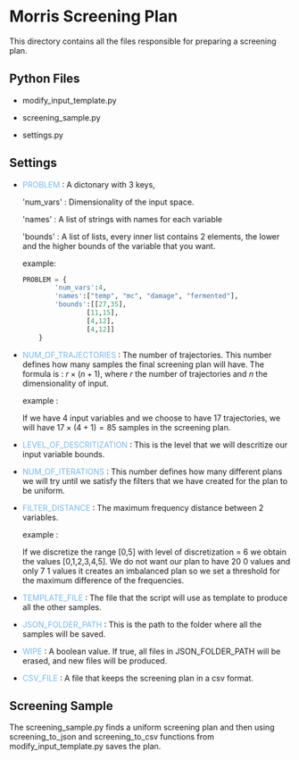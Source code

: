 # Morris Screening Plan

This directory contains all the files responsible for preparing a screening plan. 

## Python Files

- modify_input_template.py

- screening_sample.py

- settings.py

## Settings 

- <span style="color:#7CB9E8">PROBLEM</span> :  A dictonary with 3 keys,

    'num_vars' : Dimensionality of the input space.

    'names' : A list of strings with names for each variable

    'bounds' : A list of lists, every inner list contains 2 elements, the lower and the higher bounds of the variable that you want.

    example:

    ```python
    PROBLEM = {
            'num_vars':4,
            'names':["temp", "mc", "damage", "fermented"],
            'bounds':[[27,35],
                    [11,15],
                    [4,12],
                    [4,12]]
        }
    ```

- <span style="color:#7CB9E8">NUM_OF_TRAJECTORIES</span> : The number of trajectories. This number defines how many samples the final screening plan will have. The formula is : $r \times (n+1)$, where $r$ the number of trajectories and $n$ the dimensionality of input.

    example :

    If we have 4 input variables and we choose to have 17 trajectories, we will have $17 \times (4 +1) = 85$ samples in the screening plan. 

-  <span style="color:#7CB9E8">LEVEL_OF_DESCRITIZATION</span> : This is the level that we will descritize our input variable bounds.

- <span style="color:#7CB9E8">NUM_OF_ITERATIONS</span> : This number defines how many different plans we will try until we satisfy the filters that we have created for the plan to be uniform.

- <span style="color:#7CB9E8">FILTER_DISTANCE</span> :  The maximum frequency distance between 2 variables.

    example : 

    If we discretize the range [0,5] with level of discretization = 6 we
    obtain the values [0,1,2,3,4,5]. We do not want our plan to have 20 0 values and only 7 1 values it creates an imbalanced plan  so we set a threshold for the maximum difference of the frequencies.

- <span style="color:#7CB9E8">TEMPLATE_FILE</span> : The file that the script will use as template to produce all the other samples.

- <span style="color:#7CB9E8">JSON_FOLDER_PATH</span> : This is the path to the folder where all the samples will be saved.

- <span style="color:#7CB9E8">WIPE</span> : A boolean value. If true, all files in JSON_FOLDER_PATH will be erased, and new files will be produced.

- <span style="color:#7CB9E8">CSV_FILE</span> : A file that keeps the screening plan in a csv format.

## Screening Sample

The screening_sample.py finds a uniform screening plan and then using screening_to_json and screening_to_csv functions from modify_input_template.py saves the plan.
 